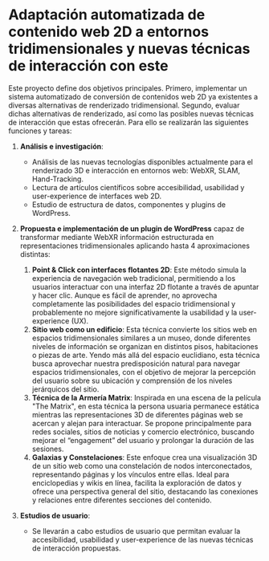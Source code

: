 # Adaptación automatizada de contenido web 2D a entornos tridimensionales y nuevas técnicas de interacción con este

Este proyecto define dos objetivos principales. Primero, implementar un sistema automatizado de conversión de contenidos web 2D ya existentes a diversas alternativas de renderizado tridimensional. Segundo, evaluar dichas alternativas de renderizado, así como las posibles nuevas técnicas de interacción que estas ofrecerán. Para ello se realizarán las siguientes funciones y tareas:

1. **Análisis e investigación**: 
   - Análisis de las nuevas tecnologías disponibles actualmente para el renderizado 3D e interacción en entornos web: WebXR, SLAM, Hand-Tracking.
   - Lectura de artículos científicos sobre accesibilidad, usabilidad y user-experience de interfaces web 2D.
   - Estudio de estructura de datos, componentes y plugins de WordPress.

2. **Propuesta e implementación de un plugin de WordPress** capaz de transformar mediante WebXR información estructurada en representaciones tridimensionales aplicando hasta 4 aproximaciones distintas:
    1. **Point & Click con interfaces flotantes 2D**: Este método simula la experiencia de navegación web tradicional, permitiendo a los usuarios interactuar con una interfaz 2D flotante a través de apuntar y hacer clic. Aunque es fácil de aprender, no aprovecha completamente las posibilidades del espacio tridimensional y probablemente no mejore significativamente la usabilidad y la user-experience (UX).
    2. **Sitio web como un edificio**: Esta técnica convierte los sitios web en espacios tridimensionales similares a un museo, donde diferentes niveles de información se organizan en distintos pisos, habitaciones o piezas de arte. Yendo más allá del espacio euclidiano, esta técnica busca aprovechar nuestra predisposición natural para navegar espacios tridimensionales, con el objetivo de mejorar la percepción del usuario sobre su ubicación y comprensión de los niveles jerárquicos del sitio.
    3. **Técnica de la Armería Matrix**: Inspirada en una escena de la película "The Matrix", en esta técnica la persona usuaria permanece estática mientras las representaciones 3D de diferentes páginas web se acercan y alejan para interactuar. Se propone principalmente para redes sociales, sitios de noticias y comercio electrónico, buscando mejorar el “engagement” del usuario y prolongar la duración de las sesiones.
    4. **Galaxias y Constelaciones**: Este enfoque crea una visualización 3D de un sitio web como una constelación de nodos interconectados, representando páginas y los vínculos entre ellas. Ideal para enciclopedias y wikis en línea, facilita la exploración de datos y ofrece una perspectiva general del sitio, destacando las conexiones y relaciones entre diferentes secciones del contenido.

3. **Estudios de usuario**: 
   - Se llevarán a cabo estudios de usuario que permitan evaluar la accesibilidad, usabilidad y user-experience de las nuevas técnicas de interacción propuestas.
